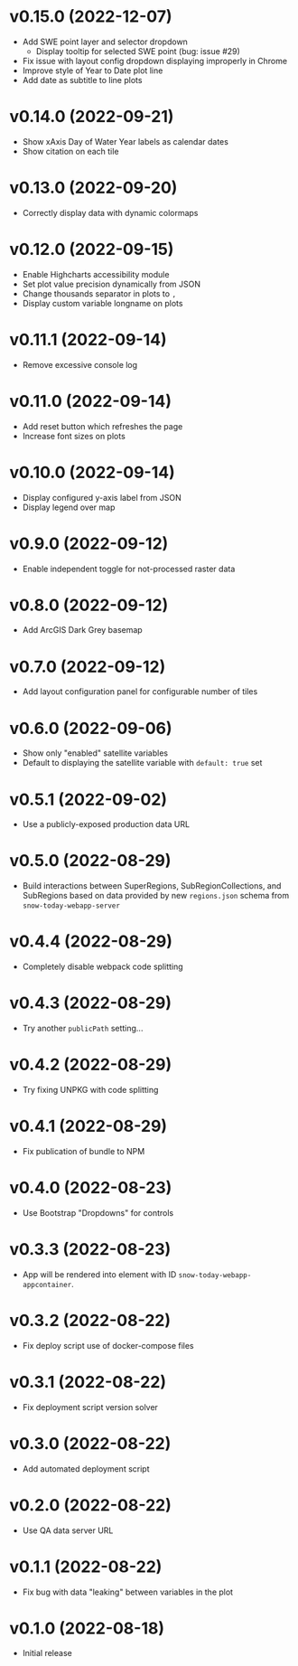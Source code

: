 # v0.15.0 (2022-12-07)

* Add SWE point layer and selector dropdown
  * Display tooltip for selected SWE point (bug: issue #29)
* Fix issue with layout config dropdown displaying improperly in Chrome
* Improve style of Year to Date plot line
* Add date as subtitle to line plots


# v0.14.0 (2022-09-21)

* Show xAxis Day of Water Year labels as calendar dates
* Show citation on each tile


# v0.13.0 (2022-09-20)

* Correctly display data with dynamic colormaps


# v0.12.0 (2022-09-15)

* Enable Highcharts accessibility module
* Set plot value precision dynamically from JSON
* Change thousands separator in plots to `,`
* Display custom variable longname on plots


# v0.11.1 (2022-09-14)

* Remove excessive console log


# v0.11.0 (2022-09-14)

* Add reset button which refreshes the page
* Increase font sizes on plots


# v0.10.0 (2022-09-14)

* Display configured y-axis label from JSON
* Display legend over map


# v0.9.0 (2022-09-12)

* Enable independent toggle for not-processed raster data


# v0.8.0 (2022-09-12)

* Add ArcGIS Dark Grey basemap


# v0.7.0 (2022-09-12)

* Add layout configuration panel for configurable number of tiles


# v0.6.0 (2022-09-06)

* Show only "enabled" satellite variables
* Default to displaying the satellite variable with `default: true` set


# v0.5.1 (2022-09-02)

* Use a publicly-exposed production data URL


# v0.5.0 (2022-08-29)

* Build interactions between SuperRegions, SubRegionCollections, and SubRegions based on
  data provided by new `regions.json` schema from `snow-today-webapp-server`


# v0.4.4 (2022-08-29)

* Completely disable webpack code splitting


# v0.4.3 (2022-08-29)

* Try another `publicPath` setting...


# v0.4.2 (2022-08-29)

* Try fixing UNPKG with code splitting


# v0.4.1 (2022-08-29)

* Fix publication of bundle to NPM


# v0.4.0 (2022-08-23)

* Use Bootstrap "Dropdowns" for controls 


# v0.3.3 (2022-08-23)

* App will be rendered into element with ID `snow-today-webapp-appcontainer`.


# v0.3.2 (2022-08-22)

* Fix deploy script use of docker-compose files


# v0.3.1 (2022-08-22)

* Fix deployment script version solver


# v0.3.0 (2022-08-22)

* Add automated deployment script


# v0.2.0 (2022-08-22)

* Use QA data server URL


# v0.1.1 (2022-08-22)

* Fix bug with data "leaking" between variables in the plot


# v0.1.0 (2022-08-18)

* Initial release
